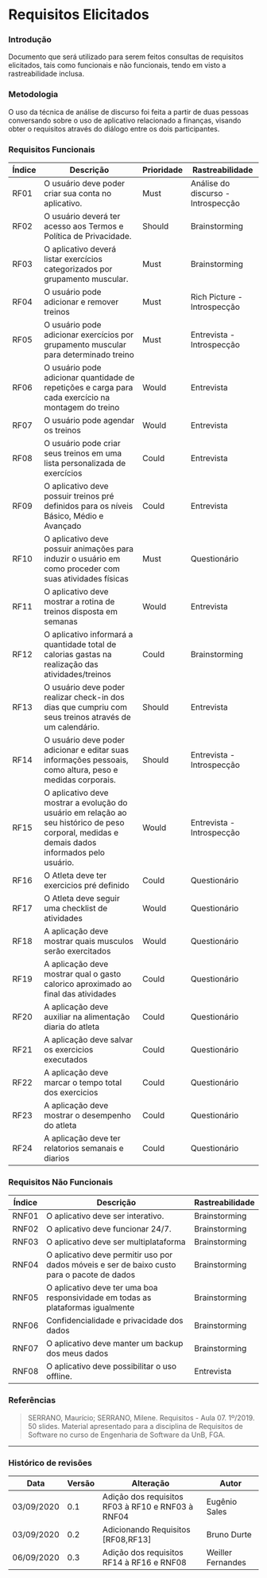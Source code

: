 # Requisitos Elicitados

### Introdução

Documento que será utilizado para serem feitos consultas de requisitos elicitados, tais como funcionais e não funcionais, tendo em visto a rastreabilidade inclusa.

### Metodologia

O uso da técnica de análise de discurso foi feita a partir de duas pessoas conversando sobre o uso de aplicativo relacionado a finanças, visando obter o requisitos através do diálogo entre os dois participantes.

### Requisitos Funcionais
|Índice|Descrição|Prioridade|Rastreabilidade|
|----|------|---------|-----|
| RF01 | O usuário deve poder criar sua conta no aplicativo. | Must | Análise do discurso - Introspecção |
| RF02 | O usuário deverá ter acesso aos Termos e Política de Privacidade. | Should | Brainstorming |
| RF03 | O aplicativo deverá listar exercícios categorizados por grupamento muscular. | Must | Brainstorming |
| RF04 | O usuário pode adicionar e remover treinos | Must | Rich Picture - Introspecção|
| RF05 | O usuário pode adicionar exercícios por grupamento muscular para determinado treino | Must | Entrevista - Introspecção|
| RF06 | O usuário pode adicionar quantidade de repetições e carga para cada exercício na montagem do treino  | Would | Entrevista |
| RF07 | O usuário pode agendar os treinos  | Would | Entrevista |
|RF08|O usuário pode criar seus treinos em uma lista personalizada de exercícios|Could|Entrevista|
|RF09| O aplicativo deve possuir treinos pré definidos para os níveis Básico, Médio e Avançado|Could|Entrevista|
|RF10| O aplicativo deve possuir animações para induzir o usuário em como proceder com suas atividades físicas|Must|Questionário|
|RF11| O aplicativo deve mostrar a rotina de treinos disposta em semanas|Would|Entrevista|
|RF12| O aplicativo informará a quantidade total de calorias gastas na realização das atividades/treinos|Could|Brainstorming|
|RF13| O usuário deve poder realizar check-in dos dias que cumpriu com seus treinos através de um calendário.|Should|Entrevista|
|RF14| O usuário deve poder adicionar e editar suas informações pessoais, como altura, peso e medidas corporais.|Should|Entrevista - Introspecção|
|RF15| O aplicativo deve mostrar a evolução do usuário em relação ao seu histórico de peso corporal, medidas e demais dados informados pelo usuário.|Would|Entrevista - Introspecção|
|RF16|   O Atleta deve ter exercicios pré definido    | Could|Questionário|
|RF17|   O Atleta deve seguir uma checklist de atividades    | Would|Questionário|
|RF18|   A aplicação deve mostrar quais musculos serão exercitados| Would|Questionário|
|RF19|   A aplicação deve mostrar qual o gasto calorico aproximado ao final das atividades| Could|Questionário|
|RF20|   A aplicação deve auxiliar na alimentação diaria do atleta| Could|Questionário|
|RF21|   A aplicação deve salvar os exercicios executados| Could|Questionário|
|RF22|   A aplicação deve marcar o tempo total dos exercicios| Could|Questionário|
|RF23|   A aplicação deve mostrar o desempenho do atleta| Could|Questionário|
|RF24|   A aplicação deve ter relatorios semanais e diarios| Could|Questionário|

### Requisitos Não Funcionais
|Índice|Descrição|Rastreabilidade|
|----|------|---------|
| RNF01 | O aplicativo deve ser interativo. | Brainstorming |
| RNF02 | O aplicativo deve funcionar 24/7. | Brainstorming |
| RNF03 | O aplicativo deve ser multiplataforma | Brainstorming |
| RNF04 | O aplicativo deve permitir uso por dados móveis e ser de baixo custo para o pacote de dados | Brainstorming |
| RNF05 | O aplicativo deve ter uma boa responsividade em todas as plataformas igualmente | Brainstorming |
| RNF06 | Confidencialidade e privacidade dos dados | Brainstorming |
| RNF07 | O aplicativo deve manter um backup dos meus dados | Brainstorming |
| RNF08 | O aplicativo deve possibilitar o uso offline. |Entrevista|

### Referências
>  SERRANO, Maurício; SERRANO, Milene. Requisitos - Aula 07. 1º/2019. 50 slides. Material apresentado para a disciplina de Requisitos de Software no curso de Engenharia de Software da UnB, FGA.

***

### Histórico de revisões
|Data|Versão|Alteração|Autor|
|----|------|---------|-----|
| 03/09/2020 | 0.1 | Adição dos requisitos RF03 à RF10 e RNF03 à RNF04 | Eugênio Sales |
|03/09/2020|0.2|Adicionando Requisitos [RF08,RF13]|Bruno Durte|
|06/09/2020|0.3|Adição dos requisitos RF14 à RF16 e RNF08 | Weiller Fernandes |
